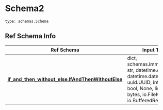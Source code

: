 # Schema2
```
type: schemas.Schema
```

## Ref Schema Info
Ref Schema | Input Type | Output Type
---------- | ---------- | -----------
[**if_and_then_without_else.IfAndThenWithoutElse**](../../../../../../components/schema/if_and_then_without_else.md) | dict, schemas.immutabledict, str, datetime.date, datetime.datetime, uuid.UUID, int, float, bool, None, list, tuple, bytes, io.FileIO, io.BufferedReader | schemas.immutabledict, str, float, int, bool, None, tuple, bytes, io.FileIO
